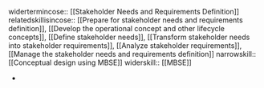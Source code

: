 widertermincose:: [[Stakeholder Needs and Requirements Definition]]
relatedskillisincose:: [[Prepare for stakeholder needs and requirements definition]], [[Develop the operational concept and other lifecycle concepts]], [[Define stakeholder needs]], [[Transform stakeholder needs into stakeholder requirements]], [[Analyze stakeholder requirements]], [[Manage the stakeholder needs and requirements definition]]
narrowskill:: [[Conceptual design using MBSE]]
widerskill:: [[MBSE]]

-